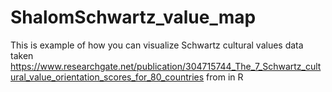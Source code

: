# ShalomSchwartz_value_map
This is example of how you can visualize Schwartz cultural values data taken https://www.researchgate.net/publication/304715744_The_7_Schwartz_cultural_value_orientation_scores_for_80_countries from in R 
